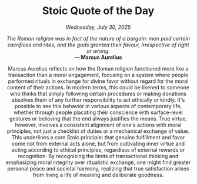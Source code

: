 <h1 align="center">Stoic Quote of the Day</h1>
<p align="center"><em><!--START_SECTION:current-date-->
Wednesday, July 30, 2025
<!--END_SECTION:current-date--></em></p>
<p align="center">
    <em><!--START_SECTION:quote-text-->
The Roman religion was in fact of the nature of a bargain: men paid certain sacrifices and rites, and the gods granted their favour, irrespective of right or wrong.
<!--END_SECTION:quote-text--></em><br>
    <strong>— <!--START_SECTION:quote-author-->
Marcus Aurelius
<!--END_SECTION:quote-author--></strong>
</p>

<p align="center" style="max-width:600px;margin:0 auto;">
<!--START_SECTION:quote-interpretation-->
Marcus Aurelius reflects on how the Roman religion functioned more like a transaction than a moral engagement, focusing on a system where people performed rituals in exchange for divine favor without regard for the moral content of their actions. In modern terms, this could be likened to someone who thinks that simply following certain procedures or making donations absolves them of any further responsibility to act ethically or kindly. It's possible to see this behavior in various aspects of contemporary life, whether through people placating their conscience with surface-level gestures or believing that the end always justifies the means. True virtue, however, involves a consistent alignment of one's actions with moral principles, not just a checklist of duties or a mechanical exchange of value. This underlines a core Stoic principle: that genuine fulfillment and favor come not from external acts alone, but from cultivating inner virtue and acting according to ethical principles, regardless of external rewards or recognition. By recognizing the limits of transactional thinking and emphasizing moral integrity over ritualistic exchange, one might find greater personal peace and societal harmony, realizing that true satisfaction arises from living a life of meaning and deliberate goodness.
<!--END_SECTION:quote-interpretation-->
</p>
